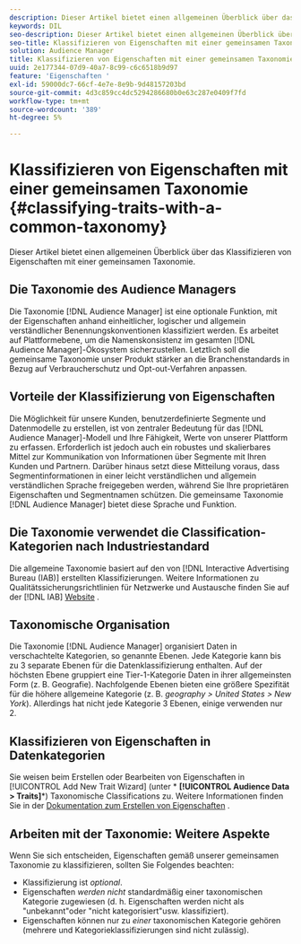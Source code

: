 ```yaml
---
description: Dieser Artikel bietet einen allgemeinen Überblick über das Klassifizieren von Eigenschaften mit einer gemeinsamen Taxonomie.
keywords: DIL
seo-description: Dieser Artikel bietet einen allgemeinen Überblick über das Klassifizieren von Eigenschaften mit einer gemeinsamen Taxonomie.
seo-title: Klassifizieren von Eigenschaften mit einer gemeinsamen Taxonomie
solution: Audience Manager
title: Klassifizieren von Eigenschaften mit einer gemeinsamen Taxonomie
uuid: 2e177344-07d9-40a7-8c99-c6c6518b9d97
feature: 'Eigenschaften '
exl-id: 59000dc7-66cf-4e7e-8e9b-9d48157203bd
source-git-commit: 4d3c859cc4dc5294286680b0e63c287e0409f7fd
workflow-type: tm+mt
source-wordcount: '389'
ht-degree: 5%

---
```


# Klassifizieren von Eigenschaften mit einer gemeinsamen Taxonomie {#classifying-traits-with-a-common-taxonomy}

Dieser Artikel bietet einen allgemeinen Überblick über das Klassifizieren von Eigenschaften mit einer gemeinsamen Taxonomie.

## Die Taxonomie des Audience Managers

<!-- c_common_taxonomy_about.xml -->

Die Taxonomie [!DNL Audience Manager] ist eine optionale Funktion, mit der Eigenschaften anhand einheitlicher, logischer und allgemein verständlicher Benennungskonventionen klassifiziert werden. Es arbeitet auf Plattformebene, um die Namenskonsistenz im gesamten [!DNL Audience Manager]-Ökosystem sicherzustellen. Letztlich soll die gemeinsame Taxonomie unser Produkt stärker an die Branchenstandards in Bezug auf Verbraucherschutz und Opt-out-Verfahren anpassen.

## Vorteile der Klassifizierung von Eigenschaften

Die Möglichkeit für unsere Kunden, benutzerdefinierte Segmente und Datenmodelle zu erstellen, ist von zentraler Bedeutung für das [!DNL Audience Manager]-Modell und Ihre Fähigkeit, Werte von unserer Plattform zu erfassen. Erforderlich ist jedoch auch ein robustes und skalierbares Mittel zur Kommunikation von Informationen über Segmente mit Ihren Kunden und Partnern. Darüber hinaus setzt diese Mitteilung voraus, dass Segmentinformationen in einer leicht verständlichen und allgemein verständlichen Sprache freigegeben werden, während Sie Ihre proprietären Eigenschaften und Segmentnamen schützen. Die gemeinsame Taxonomie [!DNL Audience Manager] bietet diese Sprache und Funktion.

## Die Taxonomie verwendet die Classification-Kategorien nach Industriestandard

Die allgemeine Taxonomie basiert auf den von [!DNL Interactive Advertising Bureau (IAB)] erstellten Klassifizierungen. Weitere Informationen zu Qualitätssicherungsrichtlinien für Netzwerke und Austausche finden Sie auf der [!DNL IAB] [Website](https://www.iab.net/iab_products_and_industry_services/508676/ne_guidelines) .

## Taxonomische Organisation

Die Taxonomie [!DNL Audience Manager] organisiert Daten in verschachtelte Kategorien, so genannte Ebenen. Jede Kategorie kann bis zu 3 separate Ebenen für die Datenklassifizierung enthalten. Auf der höchsten Ebene gruppiert eine Tier-1-Kategorie Daten in ihrer allgemeinsten Form (z. B. Geografie). Nachfolgende Ebenen bieten eine größere Spezifität für die höhere allgemeine Kategorie (z. B. *geography > United States > New York*). Allerdings hat nicht jede Kategorie 3 Ebenen, einige verwenden nur 2.

## Klassifizieren von Eigenschaften in Datenkategorien

Sie weisen beim Erstellen oder Bearbeiten von Eigenschaften in [!UICONTROL Add New Trait Wizard] (unter * **[!UICONTROL Audience Data > Traits]***) Taxonomische Classifications zu. Weitere Informationen finden Sie in der [Dokumentation zum Erstellen von Eigenschaften](../../features/traits/create-onboarded-rule-based-traits.md) .

## Arbeiten mit der Taxonomie: Weitere Aspekte

Wenn Sie sich entscheiden, Eigenschaften gemäß unserer gemeinsamen Taxonomie zu klassifizieren, sollten Sie Folgendes beachten:

* Klassifizierung ist *optional*.
* Eigenschaften *werden nicht* standardmäßig einer taxonomischen Kategorie zugewiesen (d. h. Eigenschaften werden nicht als &quot;unbekannt&quot;oder &quot;nicht kategorisiert&quot;usw. klassifiziert).
* Eigenschaften können nur zu *einer* taxonomischen Kategorie gehören (mehrere und Kategorieklassifizierungen sind nicht zulässig).

